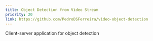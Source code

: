```yaml
---
title: Object Detection from Video Stream
priority: 20
link: https://github.com/PedroDSFerreira/video-object-detection
---
```


Client-server application for object detection
